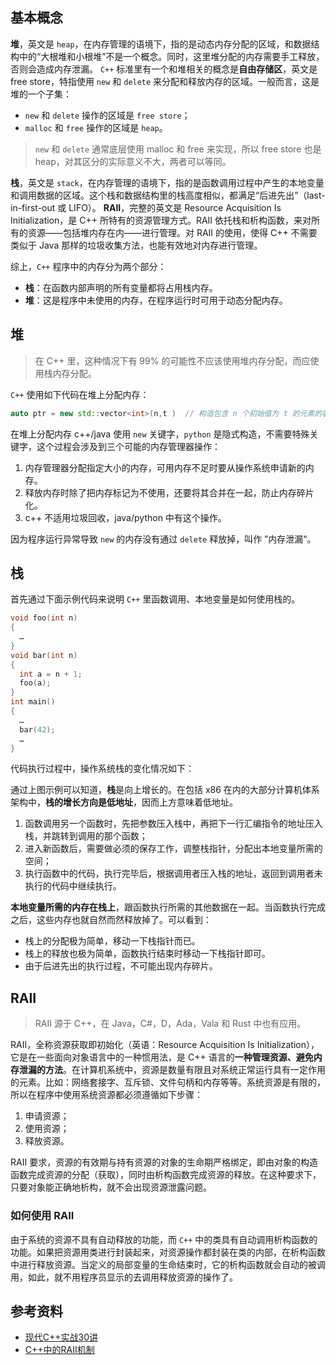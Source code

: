 ## 基本概念

**堆**，英文是 `heap`，在内存管理的语境下，指的是动态内存分配的区域，和数据结构中的“大根堆和小根堆”不是一个概念。同时，这里堆分配的内存需要手工释放，否则会造成内存泄漏。
`C++` 标准里有一个和堆相关的概念是**自由存储区**，英文是 free store，特指使用 `new` 和 `delete` 来分配和释放内存的区域。一般而言，这是堆的一个子集：

+ `new` 和 `delete` 操作的区域是 `free store`；
+ `malloc` 和 `free` 操作的区域是 `heap`。

> `new` 和 `delete` 通常底层使用 malloc 和 free 来实现，所以 free store 也是 heap，对其区分的实际意义不大，两者可以等同。

**栈**，英文是 `stack`，在内存管理的语境下，指的是函数调用过程中产生的本地变量和调用数据的区域。这个栈和数据结构里的栈高度相似，都满足“后进先出”（last-in-first-out 或 LIFO）。
**RAII**，完整的英文是 Resource Acquisition Is Initialization，是 C++ 所特有的资源管理方式。RAII 依托栈和析构函数，来对所有的资源——包括堆内存在内——进行管理。对 RAII 的使用，使得 C++ 不需要类似于 Java 那样的垃圾收集方法，也能有效地对内存进行管理。

综上，`C++` 程序中的内存分为两个部分：

+ **栈**：在函数内部声明的所有变量都将占用栈内存。
+ **堆**：这是程序中未使用的内存，在程序运行时可用于动态分配内存。

## 堆

> 在 C++ 里，这种情况下有 99% 的可能性不应该使用堆内存分配，而应使用栈内存分配。

`C++` 使用如下代码在堆上分配内存：

```c++
auto ptr = new std::vector<int>(n,t )  // 构造包含 n 个初始值为 t 的元素的容器
```

在堆上分配内存 c++/java 使用 `new` 关键字，`python` 是隐式构造，不需要特殊关键字，这个过程会涉及到三个可能的内存管理器操作：

1. 内存管理器分配指定大小的内存，可用内存不足时要从操作系统申请新的内存。
2. 释放内存时除了把内存标记为不使用，还要将其合并在一起，防止内存碎片化。
3. c++ 不适用垃圾回收，java/python 中有这个操作。

因为程序运行异常导致 `new` 的内存没有通过 `delete` 释放掉，叫作 ”内存泄漏“。

## 栈

首先通过下面示例代码来说明 `C++` 里函数调用、本地变量是如何使用栈的。

```c++
void foo(int n)
{
  …
}
void bar(int n)
{
  int a = n + 1;
  foo(a);
}
int main()
{
  …
  bar(42);
  …
}
```

代码执行过程中，操作系统栈的变化情况如下：

通过上图示例可以知道，**栈**是向上增长的。在包括 x86 在内的大部分计算机体系架构中，**栈的增长方向是低地址**，因而上方意味着低地址。

1. 函数调用另一个函数时，先把参数压入栈中，再把下一行汇编指令的地址压入栈，并跳转到调用的那个函数；
2. 进入新函数后，需要做必须的保存工作，调整栈指针，分配出本地变量所需的空间；
3. 执行函数中的代码，执行完毕后，根据调用者压入栈的地址，返回到调用者未执行的代码中继续执行。

**本地变量所需的内存在栈上**，跟函数执行所需的其他数据在一起。当函数执行完成之后，这些内存也就自然而然释放掉了。可以看到：

+ 栈上的分配极为简单，移动一下栈指针而已。
+ 栈上的释放也极为简单，函数执行结束时移动一下栈指针即可。
+ 由于后进先出的执行过程，不可能出现内存碎片。

## RAII

> RAII 源于 C++，在 Java，C#，D，Ada，Vala 和 Rust 中也有应用。

RAII，全称资源获取即初始化（英语：Resource Acquisition Is Initialization），它是在一些面向对象语言中的一种惯用法，是 C++ 语言的**一种管理资源、避免内存泄漏的方法**。在计算机系统中，资源是数量有限且对系统正常运行具有一定作用的元素。比如：网络套接字、互斥锁、文件句柄和内存等等。系统资源是有限的，所以在程序中使用系统资源都必须遵循如下步骤：

1. 申请资源；
2. 使用资源；
3. 释放资源。

RAII 要求，资源的有效期与持有资源的对象的生命期严格绑定，即由对象的构造函数完成资源的分配（获取），同时由析构函数完成资源的释放。在这种要求下，只要对象能正确地析构，就不会出现资源泄露问题。

### 如何使用 RAII

由于系统的资源不具有自动释放的功能，而 `C++` 中的类具有自动调用析构函数的功能。如果把资源用类进行封装起来，对资源操作都封装在类的内部，在析构函数中进行释放资源。当定义的局部变量的生命结束时，它的析构函数就会自动的被调用，如此，就不用程序员显示的去调用释放资源的操作了。

## 参考资料

+ [现代C++实战30讲](https://time.geekbang.org/column/intro/100040501)
+ [C++中的RAII机制](https://www.jianshu.com/p/b7ffe79498be)
